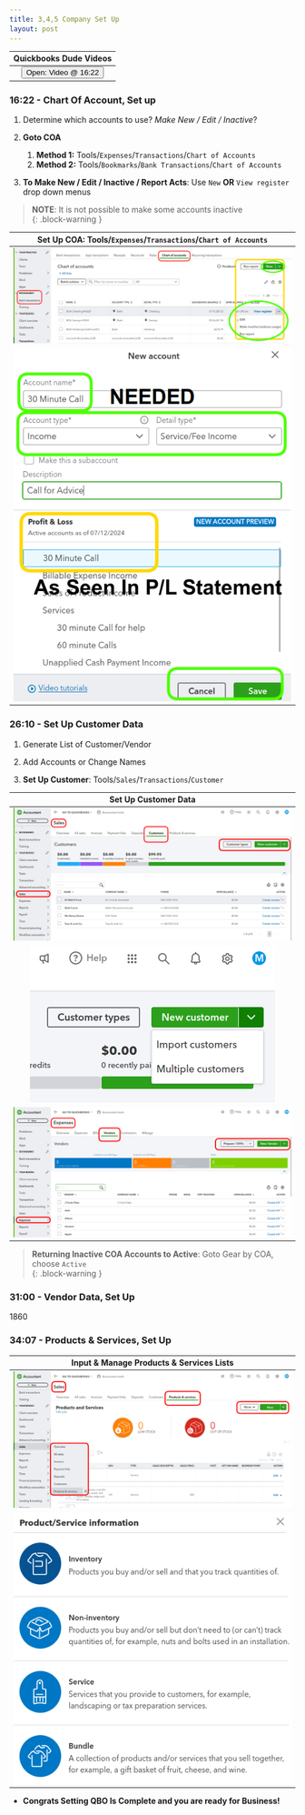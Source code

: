 ```yaml
---
title: 3,4,5 Company Set Up
layout: post
---
```



 <script> 
 function openWindow()
 {window.open("https://www.youtube.com/watch?v=aoWghI3kvpc&t=982");}
 </script>

| Quickbooks Dude Videos |
|:-:|
| <button onclick="openWindow()">Open: Video @ 16:22</button> |


### 16:22 - Chart Of Account, Set up 

1. Determine which accounts to use?  *Make New / Edit / Inactive*?

2. **Goto COA** 
   1. **Method 1:** Tools/`Expenses`/`Transactions`/`Chart of Accounts`   
   2. **Method 2:** Tools/`Bookmarks`/`Bank Transactions`/`Chart of Accounts`   

4. **To Make New / Edit / Inactive / Report Acts**: Use `New` **OR** `View register` drop down menus     

>**NOTE**: It is not possible to make some accounts inactive  
{: .block-warning } 


|**Set Up COA**: Tools/`Expenses`/`Transactions`/`Chart of Accounts`|
|:--:|
|![3.new.coa](/assets/images/3.new.chart.of.accounts.button.png)|
|![4.1.input.customer.data](/assets/images/3.new.coa.png)|



### 26:10  - Set Up Customer Data


1. Generate List of Customer/Vendor
   
2. Add Accounts or Change Names 

3. **Set Up Customer**: Tools/`Sales`/`Transactions`/`Customer`   

|Set Up Customer Data|
|:--:|
|![4.2.input.cust.data](/assets/images/4.2.input.cust.vendor.data.png)|
|![4.4.input.multi.cust.data](/assets/images/4.4.input.multi.cust.data.png)|
|![4.3.input.vendor.data](/assets/images/4.3.input.vendor.data.png)|


>**Returning Inactive COA Accounts to Active**: Goto Gear by COA, choose `Active`  
{: .block-warning }

### 31:00 - Vendor Data, Set Up
1860


### 34:07 - Products & Services, Set Up  


|Input & Manage Products & Services Lists|
|:--:|
|![5.1.sales.prods.services.lists](/assets/images/5.1.sales.prods.services.lists.png)|
|![5.2.sales.prods.services.types](/assets/images/5.2.sales.prods.services.types.png)|

- **Congrats Setting QBO Is Complete and you are ready for Business!**

